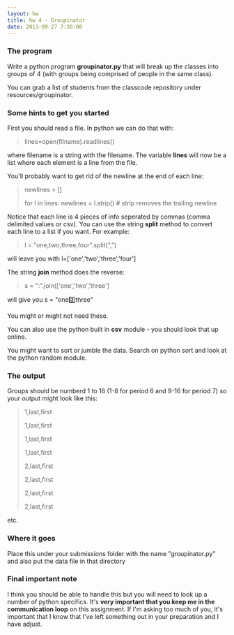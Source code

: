 ```yaml
---
layout: hw
title: hw 4 - Groupinator
date: 2013-09-27 7:30:00
---
```


### The program

Write a python program **groupinator.py** that will break up the classes into groups of 4 (with groups being comprised of people in the same class).

You can grab a list of students from the classcode repository under resources/groupinator.


### Some hints to get you started

First you should read a file. In python we can do that with:

> lines=open(filname).readlines()

where filename is a string with the filename. The variable **lines** will now be a list where each element is a line from the file.

You'll probably want to get rid of the newline at the end of each line:

> newlines = \[\]<p/>
> for l in lines:
>   newlines = l.strip() # strip removes the trailing newline

Notice that each line is 4 pieces of info seperated by commas (comma delimited values or csv). You can use the string **split** method to convert each line to a list if you want. For example:

> l = "one,two,three,four".split(",")

will leave you with l=\['one','two','three','four'\]

The string **join** method does the reverse:

> s = ":".join(\['one','two','three'\]

will give you s = "one:two:three"

You might or might not need these.

You can also use the python built in **csv** module - you should look
that up online.

You might want to sort or jumble the data. Search on python sort and
look at the python random module.

### The output

Groups should be numberd 1 to 16 (1-8 for period 6 and 9-16 for period 7) so your output might look like this:

> 1,last,first<p/>
> 1,last,first<p/>
> 1,last,first<p/>
> 1,last,first<p/>
> 2,last,first<p/>
> 2,last,first<p/>
> 2,last,first<p/>
> 2,last,first<p/>

etc. 

### Where it goes

Place this  under your submissions folder with the name "groupinator.py" and also put the data file in that directory

### Final important note

I think you should be able to handle this but you will need to look up a number of python specifics. It's **very important that you keep me in the communication loop** on this assignment. If I'm asking too much of you, it's important that I know that I've left something out in your preparation and I have adjust.


